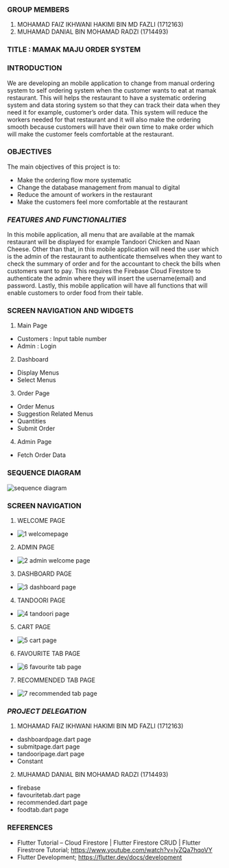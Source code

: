 ### **GROUP MEMBERS**
1. MOHAMAD FAIZ IKHWANI HAKIMI BIN MD FAZLI (1712163)
2. MUHAMAD DANIAL BIN MOHAMAD RADZI (1714493)

### **TITLE : MAMAK MAJU ORDER SYSTEM**

### **INTRODUCTION**
We are developing an mobile application to change from manual ordering system to self ordering system when the customer wants to eat at mamak restaurant. This will helps the restaurant to have a systematic ordering system and data storing system so that they can track their data when they need it for example, customer’s order data. This system will reduce the workers needed for that restaurant and it will also make the ordering smooth because customers will have their own time to make order which will make the customer feels comfortable at the restaurant. 

### **OBJECTIVES**
The main objectives of this project is to:
- Make the ordering flow more systematic
- Change the database management from manual to digital
- Reduce the amount of workers in the restaurant
- Make the customers feel more comfortable at the restaurant

### *FEATURES AND FUNCTIONALITIES*
In this mobile application, all menu that are available at the mamak restaurant will be displayed for example Tandoori Chicken and Naan Cheese. Other than that, in this mobile application will need the user which is the admin of the restaurant to authenticate themselves when they want to check the summary of order and for the accountant to check the bills when customers want to pay. This requires the Firebase Cloud Firestore to authenticate the admin where they will insert the username(email) and password. Lastly, this mobile application will have all functions that will enable customers to order food from their table.

### **SCREEN NAVIGATION AND WIDGETS**
1.	Main Page
-	Customers : Input table number
-	Admin : Login
2.	Dashboard
-	Display Menus
-	Select Menus
3.	Order Page
-	Order Menus
-	Suggestion Related Menus
-	Quantities
-	Submit Order
4.	Admin Page
-	Fetch Order Data

### **SEQUENCE DIAGRAM**
![sequence diagram](https://user-images.githubusercontent.com/69358635/104737657-804e2480-577f-11eb-9a6b-a83481829b89.jpeg)

### **SCREEN NAVIGATION**
1. WELCOME PAGE
- ![1 welcomepage](https://user-images.githubusercontent.com/69358635/104737879-ca370a80-577f-11eb-9454-14a60b5c1dbb.png)

2. ADMIN PAGE
- ![2 admin welcome page](https://user-images.githubusercontent.com/69358635/104737951-dcb14400-577f-11eb-960e-488bdcb9bc40.png)

3. DASHBOARD PAGE
- ![3 dashboard page](https://user-images.githubusercontent.com/69358635/104738156-1d10c200-5780-11eb-9758-cee990bab3a2.png)

4. TANDOORI PAGE
- ![4 tandoori page](https://user-images.githubusercontent.com/69358635/104738371-66f9a800-5780-11eb-9ea2-9de33e4f2843.png)

5. CART PAGE
- ![5 cart page](https://user-images.githubusercontent.com/69358635/104738446-7d076880-5780-11eb-8d9c-8c575af3f24d.png)

6. FAVOURITE TAB PAGE
- ![6 favourite tab page](https://user-images.githubusercontent.com/69358635/104738558-a45e3580-5780-11eb-9136-aed6ac0cac79.png)

7. RECOMMENDED TAB PAGE
- ![7 recommended tab page](https://user-images.githubusercontent.com/69358635/104738773-e8513a80-5780-11eb-94e2-23395432108f.png)

### *PROJECT DELEGATION*
1. MOHAMAD FAIZ IKHWANI HAKIMI BIN MD FAZLI (1712163)
- dashboardpage.dart page
- submitpage.dart page
- tandooripage.dart page
- Constant 
2. MUHAMAD DANIAL BIN MOHAMAD RADZI (1714493)
- firebase
- favouritetab.dart page
- recommended.dart page
- foodtab.dart page

### **REFERENCES**
- Flutter Tutorial – Cloud Firestore | Flutter Firestore CRUD | Flutter Firestrore Tutorial; https://www.youtube.com/watch?v=lyZQa7hqoVY
- Flutter Development; https://flutter.dev/docs/development 

